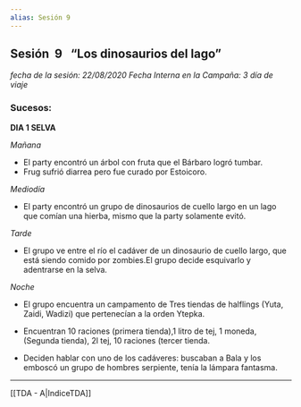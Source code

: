 ```yaml
---
alias: Sesión 9
---
```


## Sesión  9   “Los dinosaurios del lago” 

*fecha de la sesión: 22/08/2020*
*Fecha Interna en la Campaña: 3 día de viaje*

### Sucesos:

**DIA 1 SELVA**

_Mañana_
+ El party encontró un árbol con fruta que el Bárbaro logró tumbar.
+ Frug sufrió diarrea pero fue curado por Estoicoro.

_Mediodía_
+ El party encontró un grupo de dinosaurios de cuello largo en un lago que comían una hierba, mismo que la party solamente evitó.
 
_Tarde_
+ El grupo ve entre el río el cadáver de un dinosaurio de cuello largo, que está siendo comido por zombies.El grupo decide esquivarlo y adentrarse en la selva.

_Noche_
+ El grupo encuentra un campamento de Tres tiendas de halflings (Yuta, Zaidi, Wadizi) que pertenecían a la orden Ytepka. 

+ Encuentran 10 raciones (primera tienda),1 litro de tej, 1 moneda, (Segunda tienda), 2l tej, 10 raciones (tercer tienda.

+ Deciden hablar con uno de los cadáveres: buscaban a Bala y los emboscó un grupo de hombres serpiente, tenía la lámpara fantasma.

---
[[TDA - A|IndiceTDA]]